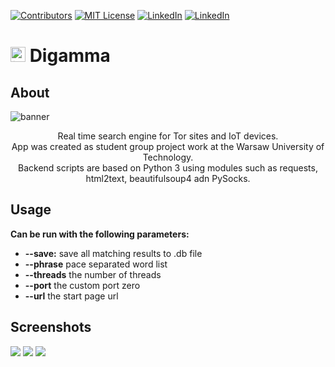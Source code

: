 [![Contributors][contributors-shield]]()
[![MIT License][license-shield]][license-url]
[![LinkedIn][linkedin-shield]][linkedin-url-emanuel-zarzecki]
[![LinkedIn][linkedin-shield]][linkedin-url-filip-szczesniak]


# <img src="https://raw.githubusercontent.com/scresh/Digamma/master/images/favicon.png" width="24" height="24" alt="icon" > Digamma

## About
  <p><img src="https://raw.githubusercontent.com/scresh/Digamma/master/images/logo-gray.png" alt="banner" ></p>
  <p align="center">
    Real time search engine for Tor sites and IoT devices.</br>
    App was created as student group project work at the Warsaw University of Technology.</br>
    Backend scripts are based on Python 3 using modules such as requests, html2text, beautifulsoup4 adn PySocks. 
  </p>

## Usage
**Can be run with the following parameters:**
- **--save:** save all matching results to .db file
- **--phrase** pace separated word list
- **--threads** the number of threads
- **--port** the custom port zero
- **--url** the start page url

## Screenshots
<img src="https://raw.githubusercontent.com/scresh/Digamma/master/images/tor_cli.gif"> 
<img src="https://raw.githubusercontent.com/scresh/Digamma/master/images/home.png"> 
<img src="https://raw.githubusercontent.com/scresh/Digamma/master/images/results.png"> 

<!-- MARKDOWN LINKS & IMAGES -->
[contributors-shield]: https://img.shields.io/badge/contributors-6-orange.svg
[license-shield]: https://img.shields.io/badge/License-GPLv3-blue.svg
[license-url]: https://github.com/scresh/Digamma/blob/master/LICENSE
[linkedin-shield]: https://img.shields.io/badge/-LinkedIn-black.svg?logo=linkedin&colorB=555
[linkedin-url-emanuel-zarzecki]: https://www.linkedin.com/in/emanuel-zarzecki/
[linkedin-url-filip-szczesniak]: https://www.linkedin.com/in/filip-szcześniak-0b9340182/

